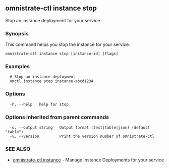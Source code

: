 ## omnistrate-ctl instance stop

Stop an instance deployment for your service

### Synopsis

This command helps you stop the instance for your service.

```
omnistrate-ctl instance stop [instance-id] [flags]
```

### Examples

```
  # Stop an instance deployment
  omctl instance stop instance-abcd1234
```

### Options

```
  -h, --help   help for stop
```

### Options inherited from parent commands

```
  -o, --output string   Output format (text|table|json) (default "table")
  -v, --version         Print the version number of omnistrate-ctl
```

### SEE ALSO

* [omnistrate-ctl instance](omnistrate-ctl_instance.md)	 - Manage Instance Deployments for your service

